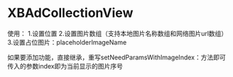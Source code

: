 # XBAdCollectionView
使用：
1.设置位置
2.设置图片数组（支持本地图片名称数组和网络图片url数组）
3.设置占位图片：placeholderImageName


如果要添加功能，直接继承，重写setNeedParamsWithImageIndex：方法即可
传入的参数index即为当前显示的图片序号
